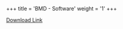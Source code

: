 +++
title = 'BMD - Software'
weight = '1'
+++

[Download Link](https://www.blackmagicdesign.com/support/family/atem-live-production-switchers)